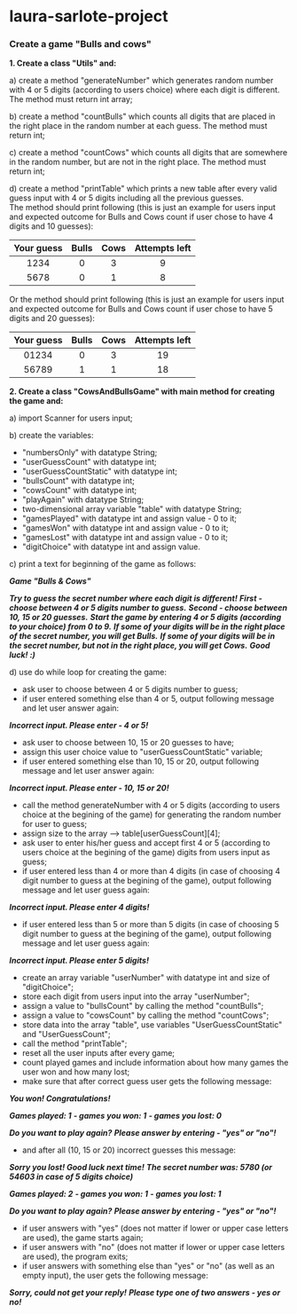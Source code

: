 # laura-sarlote-project

### Create a game **"Bulls and cows"**

**1. Create a class "Utils" and:** 

a) create a method "generateNumber" which generates random number with 4 or 5 digits (according to users choice) where each digit is different. The method must return int array;
       
b) create a method "countBulls" which counts all digits that are placed in the right place in the random number at each guess. The method must return int;
   
c) create a method "countCows" which counts all digits that are somewhere in the random number, but are not in the right place. The method must return int;  
   
d) create a method "printTable" which prints a new table after every valid guess input with 4 or 5 digits including all the previous guesses.  
The method should print following (this is just an example for users input and expected outcome for Bulls and Cows count if user chose to have  4 digits and 10 guesses):  

| Your guess | Bulls | Cows | Attempts left |  
|:----------:|:-----:|:----:|:-------------:|
|    1234    |   0   |   3  |       9       |
|    5678    |   0   |   1  |       8       |
   
Or the method should print following (this is just an example for users input and expected outcome for Bulls and Cows count if user chose to have 5 digits and 20 guesses):

| Your guess | Bulls | Cows | Attempts left |
|:----------:|:-----:|:----:|:-------------:|
|    01234   |   0   |   3  |       19      |
|    56789   |   1   |   1  |       18      |

**2. Create a class "CowsAndBullsGame" with main method for creating the game and:**
   
a) import Scanner for users input;
    
b) create the variables:  
   - "numbersOnly" with datatype String;   
   - "userGuessCount" with datatype int;
   - "userGuessCountStatic" with datatype int;
   - "bullsCount" with datatype int;
   - "cowsCount" with datatype int;
   - "playAgain" with datatype String;
   - two-dimensional array variable "table" with datatype String;
   - "gamesPlayed" with datatype int and assign value - 0 to it;
   - "gamesWon" with datatype int and assign value - 0 to it;
   - "gamesLost" with datatype int and assign value - 0 to it;
   - "digitChoice" with datatype int and assign value. 

c) print a text for beginning of the game as follows:

**_Game "Bulls & Cows"_**

**_Try to guess the secret number where each digit is different!_**
**_First - choose between 4 or 5 digits number to guess._**
**_Second - choose between 10, 15 or 20 guesses._**
**_Start the game by entering 4 or 5 digits (according to your choice) from 0 to 9._**
**_If some of your digits will be in the right place of the secret number, you will get Bulls._**
**_If some of your digits will be in the secret number, but not in the right place, you will get Cows._**
**_Good luck! :)_**

d) use do while loop for creating the game:
   - ask user to choose between 4 or 5 digits number to guess;
   - if user entered something else than 4 or 5, output following message and let user answer again:
      
**_Incorrect input. Please enter - 4 or 5!_** 
 
   - ask user to choose between 10, 15  or 20 guesses to have;
   - assign this user choice value to "userGuessCountStatic" variable;    
   - if user entered something else than 10, 15 or 20, output following message and let user answer again:

**_Incorrect input. Please enter - 10, 15 or 20!_**

   - call the method generateNumber with 4 or 5 digits (according to users choice at the begining of the game) for generating the random number for user to guess;
   - assign size to the array --> table[userGuessCount][4];
   - ask user to enter his/her guess and accept first 4 or 5 (according to users choice at the begining of the game) digits from users input as guess;
   - if user entered less than 4 or more than 4 digits (in case of choosing 4 digit number to guess at the begining of the game), output following message and let user guess again:

**_Incorrect input. Please enter 4 digits!_**

   - if user entered less than 5 or more than 5 digits (in case of choosing 5 digit number to guess at the begining of the game), output following message and let user guess again:

**_Incorrect input. Please enter 5 digits!_**

   - create an array variable "userNumber" with datatype int and size of "digitChoice";
   - store each digit from users input into the array "userNumber";
   - assign a value to "bullsCount" by calling the method "countBulls";
   - assign a value to "cowsCount" by calling the method "countCows";
   - store data into the array "table", use variables "UserGuessCountStatic" and "UserGuessCount";
   - call the method "printTable";
   - reset all the user inputs after every game;
   - count played games and include information about how many games the user won and how many lost;
   - make sure that after correct guess user gets the following message:

**_You won! Congratulations!_**

**_Games played: 1_**
**_- games you won: 1_**
**_- games you lost: 0_**

**_Do you want to play again?_**
**_Please answer by entering - "yes" or "no"!_**

   - and after all (10, 15 or 20) incorrect guesses this message:

**_Sorry you lost! Good luck next time!_**
**_The secret number was: 5780 (or 54603 in case of 5 digits choice)_**

**_Games played: 2_**
**_- games you won: 1_**
**_- games you lost: 1_**

**_Do you want to play again?_**
**_Please answer by entering - "yes" or "no"!_**

   - if user answers with "yes" (does not matter if lower or upper case letters are used), the game starts again;
   - if user answers with "no" (does not matter if lower or upper case letters are used), the program exits;
   - if user answers with something else than "yes" or "no" (as well as an empty input), the user gets the following message:

**_Sorry, could not get your reply!_**
**_Please type one of two answers - yes or no!_**   